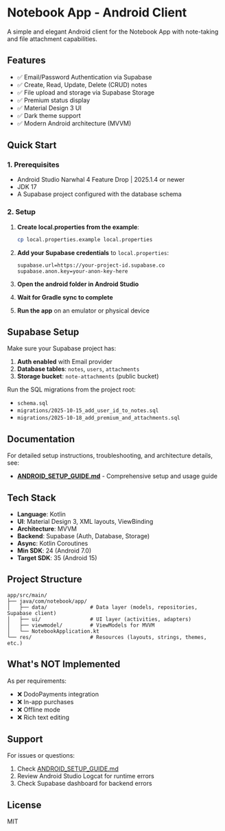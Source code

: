 # Notebook App - Android Client

A simple and elegant Android client for the Notebook App with note-taking and file attachment capabilities.

## Features

- ✅ Email/Password Authentication via Supabase
- ✅ Create, Read, Update, Delete (CRUD) notes
- ✅ File upload and storage via Supabase Storage
- ✅ Premium status display
- ✅ Material Design 3 UI
- ✅ Dark theme support
- ✅ Modern Android architecture (MVVM)

## Quick Start

### 1. Prerequisites

- Android Studio Narwhal 4 Feature Drop | 2025.1.4 or newer
- JDK 17
- A Supabase project configured with the database schema

### 2. Setup

1. **Create local.properties from the example**:
   ```bash
   cp local.properties.example local.properties
   ```

2. **Add your Supabase credentials** to `local.properties`:
   ```properties
   supabase.url=https://your-project-id.supabase.co
   supabase.anon.key=your-anon-key-here
   ```

3. **Open the android folder in Android Studio**

4. **Wait for Gradle sync to complete**

5. **Run the app** on an emulator or physical device

## Supabase Setup

Make sure your Supabase project has:

1. **Auth enabled** with Email provider
2. **Database tables**: `notes`, `users`, `attachments`
3. **Storage bucket**: `note-attachments` (public bucket)

Run the SQL migrations from the project root:
- `schema.sql`
- `migrations/2025-10-15_add_user_id_to_notes.sql`
- `migrations/2025-10-18_add_premium_and_attachments.sql`

## Documentation

For detailed setup instructions, troubleshooting, and architecture details, see:
- **[ANDROID_SETUP_GUIDE.md](./ANDROID_SETUP_GUIDE.md)** - Comprehensive setup and usage guide

## Tech Stack

- **Language**: Kotlin
- **UI**: Material Design 3, XML layouts, ViewBinding
- **Architecture**: MVVM
- **Backend**: Supabase (Auth, Database, Storage)
- **Async**: Kotlin Coroutines
- **Min SDK**: 24 (Android 7.0)
- **Target SDK**: 35 (Android 15)

## Project Structure

```
app/src/main/
├── java/com/notebook/app/
│   ├── data/              # Data layer (models, repositories, Supabase client)
│   ├── ui/                # UI layer (activities, adapters)
│   ├── viewmodel/         # ViewModels for MVVM
│   └── NotebookApplication.kt
└── res/                   # Resources (layouts, strings, themes, etc.)
```

## What's NOT Implemented

As per requirements:
- ❌ DodoPayments integration
- ❌ In-app purchases
- ❌ Offline mode
- ❌ Rich text editing

## Support

For issues or questions:
1. Check [ANDROID_SETUP_GUIDE.md](./ANDROID_SETUP_GUIDE.md)
2. Review Android Studio Logcat for runtime errors
3. Check Supabase dashboard for backend errors

## License

MIT
